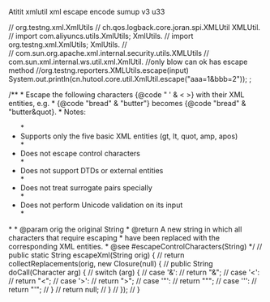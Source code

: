 Atitit xmlutil xml escape encode sumup v3 u33



   //   org.testng.xml.XmlUtils
   // 	ch.qos.logback.core.joran.spi.XMLUtil	XMLUtil.
   // 	import com.aliyuncs.utils.XmlUtils;	XmlUtils.
    //	import org.testng.xml.XmlUtils;  XmlUtils.    //	
    //	 com.sun.org.apache.xml.internal.security.utils.XMLUtils 
    //	com.sun.xml.internal.ws.util.xml.XmlUtil.
    	//only blow can ok has escape method
     //org.testng.reporters.XMLUtils.escape(input)
System.out.println(cn.hutool.core.util.XmlUtil.escape("aaa=1&bbb=2"));	;



 /**
     * Escape the following characters {@code " ' & < >} with their XML entities, e.g.
     * {@code "bread" & "butter"} becomes {@code &quot;bread&quot; &amp; &quot;butter&quot}.
     * Notes:<ul>
     * <li>Supports only the five basic XML entities (gt, lt, quot, amp, apos)</li>
     * <li>Does not escape control characters</li>
     * <li>Does not support DTDs or external entities</li>
     * <li>Does not treat surrogate pairs specially</li>
     * <li>Does not perform Unicode validation on its input</li>
     * </ul>
     *
     * @param orig the original String
     * @return A new string in which all characters that require escaping
     *         have been replaced with the corresponding XML entities.
     * @see #escapeControlCharacters(String)
     */
//    public static String escapeXml(String orig) {
//        return collectReplacements(orig, new Closure<String>(null) {
//            public String doCall(Character arg) {
//                switch (arg) {
//                    case '&':
//                        return "&amp;";
//                    case '<':
//                        return "&lt;";
//                    case '>':
//                        return "&gt;";
//                    case '"':
//                        return "&quot;";
//                    case '\'':
//                        return "&apos;";
//                }
//                return null;
//            }
//        });
//    }
